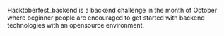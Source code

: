 Hacktoberfest_backend is a backend challenge in the month of October where beginner people are encouraged to get started with backend technologies with an opensource environment.
